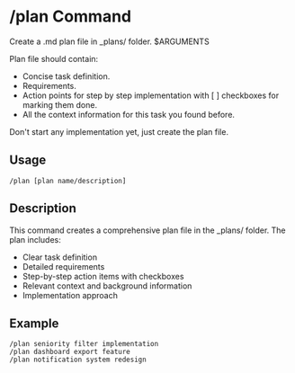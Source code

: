 # /plan Command

Create a .md plan file in _plans/ folder. $ARGUMENTS

Plan file should contain:
- Concise task definition.
- Requirements.
- Action points for step by step implementation with [ ] checkboxes for marking them done.
- All the context information for this task you found before.

Don't start any implementation yet, just create the plan file.

## Usage
```
/plan [plan name/description]
```

## Description
This command creates a comprehensive plan file in the _plans/ folder. The plan includes:
- Clear task definition
- Detailed requirements
- Step-by-step action items with checkboxes
- Relevant context and background information
- Implementation approach

## Example
```
/plan seniority filter implementation
/plan dashboard export feature
/plan notification system redesign
```